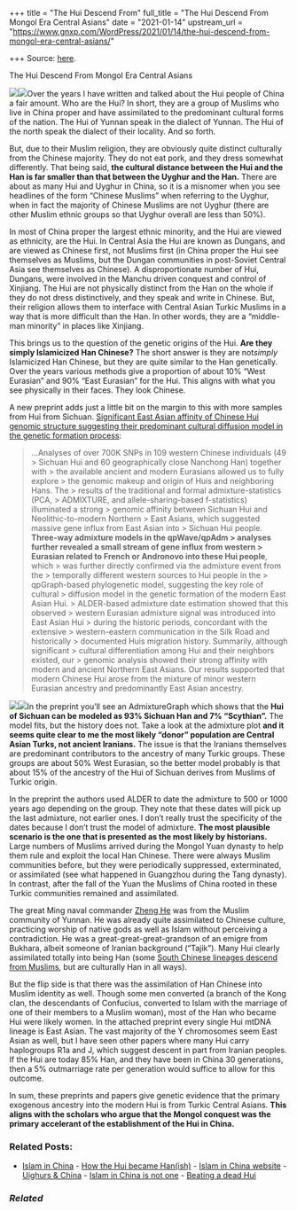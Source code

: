 +++
title = "The Hui Descend From"
full_title = "The Hui Descend From Mongol Era Central Asians"
date = "2021-01-14"
upstream_url = "https://www.gnxp.com/WordPress/2021/01/14/the-hui-descend-from-mongol-era-central-asians/"

+++
Source: [here](https://www.gnxp.com/WordPress/2021/01/14/the-hui-descend-from-mongol-era-central-asians/).

The Hui Descend From Mongol Era Central Asians

[![](https://i0.wp.com/www.gnxp.com/WordPress/wp-content/uploads/2021/01/hui.jpeg?resize=276%2C183&ssl=1)![](https://i0.wp.com/www.gnxp.com/WordPress/wp-content/uploads/2021/01/hui.jpeg?resize=276%2C183&ssl=1)](https://en.wikipedia.org/wiki/Hui_people)Over the years I have written and talked about the Hui people of China a fair amount. Who are the Hui? In short, they are a group of Muslims who live in China proper and have assimilated to the predominant cultural forms of the nation. The Hui of Yunnan speak in the dialect of Yunnan. The Hui of the north speak the dialect of their locality. And so forth.

But, due to their Muslim religion, they are obviously quite distinct culturally from the Chinese majority. They do not eat pork, and they dress somewhat differently. That being said, **the cultural distance between the Hui and the Han is far smaller than that between the Uyghur and the Han.** There are about as many Hui and Uyghur in China, so it is a misnomer when you see headlines of the form “Chinese Muslims” when referring to the Uyghur, when in fact the majority of Chinese Muslims are not Uyghur (there are other Muslim ethnic groups so that Uyghur overall are less than 50%).

In most of China proper the largest ethnic minority, and the Hui are viewed as ethnicity, are the Hui. In Central Asia the Hui are known as Dungans, and are viewed as Chinese first, not Muslims first (in China proper the Hui see themselves as Muslims, but the Dungan communities in post-Soviet Central Asia see themselves as Chinese). A disproportionate number of Hui, Dungans, were involved in the Manchu driven conquest and control of Xinjiang. The Hui are not physically distinct from the Han on the whole if they do not dress distinctively, and they speak and write in Chinese. But, their religion allows them to interface with Central Asian Turkic Muslims in a way that is more difficult than the Han. In other words, they are a “middle-man minority” in places like Xinjiang.

This brings us to the question of the genetic origins of the Hui. **Are they simply Islamicized Han Chinese?** The short answer is they are not*simply* Islamicized Han Chinese, but they are quite similar to the Han genetically. Over the years various methods give a proportion of about 10% “West Eurasian” and 90% “East Eurasian” for the Hui. This aligns with what you see physically in their faces. They look Chinese.

A new preprint adds just a little bit on the margin to this with more samples from Hui from Sichuan. [Significant East Asian affinity of Chinese Hui genomic structure suggesting their predominant cultural diffusion model in the genetic formation process](https://www.biorxiv.org/content/10.1101/2021.01.12.426452v1.supplementary-material):

> …Analyses of over 700K SNPs in 109 western Chinese individuals (49 > Sichuan Hui and 60 geographically close Nanchong Han) together with > the available ancient and modern Eurasians allowed us to fully explore > the genomic makeup and origin of Huis and neighboring Hans. The > results of the traditional and formal admixture-statistics (PCA, > ADMIXTURE, and allele-sharing-based f-statistics) illuminated a strong > genomic affinity between Sichuan Hui and Neolithic-to-modern Northern > East Asians, which suggested massive gene influx from East Asian into > Sichuan Hui people. **Three-way admixture models in the qpWave/qpAdm > analyses further revealed a small stream of gene influx from western > Eurasian related to French or Andronovo into these Hui people**, which > was further directly confirmed via the admixture event from the > temporally different western sources to Hui people in the > qpGraph-based phylogenetic model, suggesting the key role of cultural > diffusion model in the genetic formation of the modern East Asian Hui. > ALDER-based admixture date estimation showed that this observed > western Eurasian admixture signal was introduced into East Asian Hui > during the historic periods, concordant with the extensive > western-eastern communication in the Silk Road and historically > documented Huis migration history. Summarily, although significant > cultural differentiation among Hui and their neighbors existed, our > genomic analysis showed their strong affinity with modern and ancient Northern East Asians. Our results supported that modern Chinese Hui arose from the mixture of minor western Eurasian ancestry and predominantly East Asian ancestry.

[![](https://i0.wp.com/www.gnxp.com/WordPress/wp-content/uploads/2019/11/daoOfMuhammad.jpeg?resize=184%2C275&ssl=1)![](https://i0.wp.com/www.gnxp.com/WordPress/wp-content/uploads/2019/11/daoOfMuhammad.jpeg?resize=184%2C275&ssl=1)](https://www.amazon.com/exec/obidos/ASIN/0674017749/geneexpressio-20)In the preprint you’ll see an AdmixtureGraph which shows that the **Hui of Sichuan can be modeled as 93% Sichuan Han and 7% “Scythian”.** The model fits, but the history does not. Take a look at the admixture plot **and it seems quite clear to me the most likely “donor” population are Central Asian Turks, not ancient Iranians.** The issue is that the Iranians themselves are predominant contributors to the ancestry of many Turkic groups. These groups are about 50% West Eurasian, so the better model probably is that about 15% of the ancestry of the Hui of Sichuan derives from Muslims of Turkic origin.

In the preprint the authors used ALDER to date the admixture to 500 or 1000 years ago depending on the group. They note that these dates will pick up the last admixture, not earlier ones. I don’t really trust the specificity of the dates because I don’t trust the model of admixture. **The most plausible scenario is the one that is presented as the most likely by historians.** Large numbers of Muslims arrived during the Mongol Yuan dynasty to help them rule and exploit the local Han Chinese. There were always Muslim communities before, but they were periodically suppressed, exterminated, or assimilated (see what happened in Guangzhou during the Tang dynasty). In contrast, after the fall of the Yuan the Muslims of China rooted in these Turkic communities remained and assimilated.

The great Ming naval commander [Zheng He](https://en.wikipedia.org/wiki/Zheng_He) was from the Muslim community of Yunnan. He was already quite assimilated to Chinese culture, practicing worship of native gods as well as Islam without perceiving a contradiction. He was a great-great-great-grandson of an emigre from Bukhara, albeit someone of Iranian background (“Tajik”). Many Hui clearly assimilated totally into being Han (some [South Chinese lineages descend from Muslims](http://www.ha.cuhk.edu.hk/Papers%202015/ABT,%20Oded_Chinese%20Rituals%20for%20Muslim%20Ancestors.pdf), but are culturally Han in all ways).

But the flip side is that there was the assimilation of Han Chinese into Muslim identity as well. Though some men converted (a branch of the Kong clan, the descendants of Confucius, converted to Islam with the marriage of one of their members to a Muslim woman), most of the Han who became Hui were likely women. In the attached preprint every single Hui mtDNA lineage is East Asian. The vast majority of the Y chromosomes seem East Asian as well, but I have seen other papers where many Hui carry haplogroups R1a and J, which suggest descent in part from Iranian peoples. If the Hui are today 85% Han, and they have been in China 30 generations, then a 5% outmarriage rate per generation would suffice to allow for this outcome.

In sum, these preprints and papers give genetic evidence that the primary exogenous ancestry into the modern Hui is from Turkic Central Asians. **This aligns with the scholars who argue that the Mongol conquest was the primary accelerant of the establishment of the Hui in China.**

### Related Posts:

- [Islam in
  China](https://www.gnxp.com/WordPress/2008/10/22/islam-in-china/) - [How the Hui became
  Han(ish)](https://www.gnxp.com/WordPress/2009/09/06/how-the-hui-became-hanish/) - [Islam in China
  website](https://www.gnxp.com/WordPress/2009/02/07/islam-in-china-website/) - [Uighurs &
  China](https://www.gnxp.com/WordPress/2009/07/09/uighurs-china/) - [Islam in China is not
  one](https://www.gnxp.com/WordPress/2017/05/18/islam-in-china-is-not-one/) - [Beating a dead
  Hui](https://www.gnxp.com/WordPress/2005/08/12/beating-a-dead-hui/)

### *Related*

[](https://www.addtoany.com/add_to/facebook?linkurl=https%3A%2F%2Fwww.gnxp.com%2FWordPress%2F2021%2F01%2F14%2Fthe-hui-descend-from-mongol-era-central-asians%2F&linkname=The%20Hui%20Descend%20From%20Mongol%20Era%20Central%20Asians "Facebook")[](https://www.addtoany.com/add_to/twitter?linkurl=https%3A%2F%2Fwww.gnxp.com%2FWordPress%2F2021%2F01%2F14%2Fthe-hui-descend-from-mongol-era-central-asians%2F&linkname=The%20Hui%20Descend%20From%20Mongol%20Era%20Central%20Asians "Twitter")[](https://www.addtoany.com/add_to/email?linkurl=https%3A%2F%2Fwww.gnxp.com%2FWordPress%2F2021%2F01%2F14%2Fthe-hui-descend-from-mongol-era-central-asians%2F&linkname=The%20Hui%20Descend%20From%20Mongol%20Era%20Central%20Asians "Email")[](https://www.addtoany.com/share)
